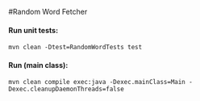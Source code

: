 #Random Word Fetcher

#### Run unit tests:
`mvn clean -Dtest=RandomWordTests test`
#### Run (main class):
`mvn clean compile exec:java -Dexec.mainClass=Main -Dexec.cleanupDaemonThreads=false`